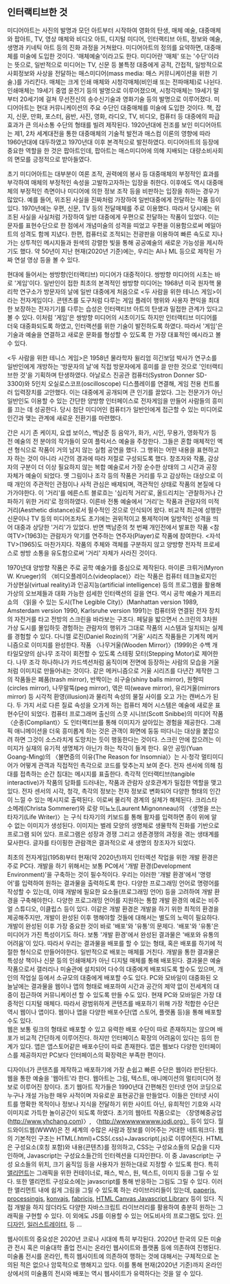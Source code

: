 <h2>인터랙티브한 것</h2>
미디어아트는 사진의 발명과 모던 아트부터 시작하여 영화의 탄생, 매체 예술, 대중매체와 팝아트, TV, 영상 매체와 비디오 아트, 디지털 미디어, 인터랙티브 아트, 정보와 예술, 생명과 키네틱 아트 등의 진화 과정을 거쳐왔다.  
미디어아트의 정의를 요약하면, 대중매체를 미술에 도입한 것이다. '매체예술'이라고도 한다. 
미디어란 '매체' 또는 '수단'이라는 뜻으로, 일반적으로 미디어는 TV, 신문 등 불특정 대중에게 공적, 간접적, 일방적으로 사회정보와 사상을 전달하는 매스미디어(mass media: 매스 커뮤니케이션을 위한 기술.)를 가리킨다. 
매체는 크게 인쇄 매체와 시청각매체(비인쇄 또는 전파매체)로 나뉜다. 
인쇄매체는 19세기 중엽 윤전기 등의 발명으로 이루어졌으며, 
시청각매체는 19세기 말부터 20세기에 걸쳐 무선전신의 송수신기술과 영화기술 등의 발명으로 이루어졌다. 
미디어아트는 현대 커뮤니케이션의 주요 수단인 대중매체를 미술에 도입한 것이다. 
책, 잡지, 신문, 만화, 포스터, 음반, 사진, 영화, 라디오, TV, 비디오, 컴퓨터 등 대중에의 파급효과가 큰 의사소통 수단의 형태를 빌려 제작된다. 
1920년대에 전조를 보인 미디어아트는 제1, 2차 세계대전을 통한 대중매체의 기술적 발전과 매스컴 이론의 영향에 따라 1960년대에 대두하였고 1970년대 이후 본격적으로 발전하였다. 
미디어아트의 등장에 중요한 역할을 한 것은 팝아트인데, 팝아트는 매스미디어에 의해 지배되는 대량소비사회의 면모를 긍정적으로 받아들였다. 

초기 미디어아트는 대부분이 여론 조작, 권력에의 봉사 등 대중매체의 부정적인 효과를 부각하여 매체의 부정적인 속성을 고발하고자하는 입장을 취한다. 
이후에도 역시 대중매체의 부정적인 측면이나 미디어에 의한 정보 조작 등을 비판하는 입장을 취하는 경우가 많았다. 
예를 들어, 위조된 사실을 진짜처럼 가장하여 일반대중에게 전달하는 작품 등이 있다. 
1970년에는 우편, 신문, TV 등의 전달매체를 주로 이용했다. 따라서 당시에는 위조된 사실을 사실처럼 가장하여 일반 대중에게 우편으로 전달하는 작품이 있었다. 
이는 문자를 표현수단으로 한 점에서 개념미술의 성격을 띠었고 우편을 이용함으로써 메일아트의 성격도 함께 지녔다. 
한편, 컴퓨터로 조적되는 전광판을 이용하여 빠른 속도로 지나가는 상투적인 메시지들과 원색의 강렬한 빛을 통해 공공예술의 새로운 가능성을 제시하기도 했다. 
약 50년이 지난 현재(2020년 기준)에는, 우리는 AI나 ML 등으로 제작된 가짜 연설 영상 등을 볼 수 있다. 

현대에 들어서는 쌍방향(인터랙티브) 미디어가 대중적이다. 쌍방향 미디어의 시초는 바로 '게임'이다. 
일반인이 접한 최초의 본격적인 쌍방향 미디어는 1968년 미국 원자핵 물리학 연구소가 방문자의 날에 일반 대중에게 처음으로 <두 사람을 위한 테니스 게임>이라는 전자게임이다. 
콘텐츠를 도구처럼 다루는 게임 플레이 행위와 사용자 편익을 최대한 보장하는 전자기기를 다루는 습성은 인터랙티브 아트의 탄생과 밀접한 관계가 있다고 볼 수 있다. 
이처럼 '게임'은 쌍방향 미디어의 시초이기도 하지만 인터랙티브 미디어를 더욱 대중화되도록 하였고, 인터랙션를 위한 기술이 발전하도록 하였다. 따라서 '게임'은 기술과 예술을 연결하고 새로운 문화를 형성할 수 있도록 한 가장 대표적인 예시라고 볼 수 있다. 

<두 사람을 위한 테니스 게임>은 1958년 물라학자 윌리엄 히긴보덤 박사가 연구소를 일반인에게 개방하는 '방문자의 날'에 직접 방문자에게 흥미를 끌 만한 것으로 '인터랙티브한 것'을 기획하며 탄생하였다. 
아날로스 진공관 컴퓨터(Systron Donner SD-3300)와 5인치 오실로스코프(oscilloscope) 디스플레이를 연결해, 게임 전용 컨트롤러 입력장치를 고안했다. 
이는 대중에게 공개되며 큰 인기를 끌었다. 
그는 전문가가 아닌 일반인도 이용할 수 있는 간단한 양방향 인터페이스로 전자게임을 만들어 사람들의 흥미를 끄는 데 성공한다. 
당시 첨단 미디어인 컴퓨터가 일반인에게 접근할 수 있는 미디어로 인간과 맺는 관계에 새로운 전환기를 마련했다. 

간은 시기 존 케이지, 요셉 보이스, 백남준 등 음악가, 화가, 시인, 무용가, 영화작가 등 전 예술의 전 분야의 작가들이 모여 플럭서스 예술을 주창한다. 
그들은 혼합 매체적인 액션 형식으로 작품이 거의 남지 않는 실험 공연을 했다. 
그 행위는 어떤 내용을 표현하고자 하는 것이 아니라 시간의 경과에 따라 저절로 구성되도록 했다. 
창조자와 작품, 감상자의 구분이 더 이상 필요하지 않는 복합 예술로서 가장 순수한 상태의 그 시간과 공장 자체가 예술이 되었다. 
옛 그림이나 조각 등의 작품은 거리를 두고 감상하는 대상으로 이때 개인의 주관적인 관점이나 사적 관심은 배제되며, 객관적인 상태로 작품의 본질에 다가가야한다. 
이 '거리'를 에른스트 블로흐는 '심리적 거리'로, 올드리치는 '관찰하거나 간파하기 위한 거리'로 정의하였다. 
이른바 전통 예술에서 '거리'는 작품과 관람자의 미적 거리(Aesthetic distance)로서 필수적인 것으로 인식되어 왔다. 
비교적 최근에 성행한 신문이나 TV 등의 미디어조차도 초기에는 권위적이고 통제적이며 일방적인 성격을 띄어 대중과 상당한 '거리'가 있었다. 
반면 백남준의 첫 번째 개인전에서 발표한 작품 <참여TV>(1963)는 관람자가 악기를 연주하는 연주자(Player)로 작품에 참여한다. 
<자석TV>(1965)도 마찬가지다. 작품의 주체와 객체를 구분하지 않고 양방향 전자적 프로세스로 쌍방 소통을 유도함으로써 '거리' 자체가 사라진 것이다. 

1970년대 양방향 작품은 주로 공학 예술가를 중심으로 제작된다. 
마이론 크뤼거(Myron W. Krueger)의 〈비디오플레이스(videoplace)〉라는 작품은 컴퓨터 테크놀로지인 가상현실(virtual reality)과 인공지능(artificial intelligence) 등의 프로그램을 활용해 가상의 오브제들과 대화 가능한 섬세한 인터랙션의 길을 연다.
역시 공학 예술가 제프리 쇼의 〈읽을 수 있는 도시(The Legible City)〉(Manhattan version 1989, Amsterdam version 1990, Karlsruhe version 1991)는 컴퓨터와 연결된 전자 장치의 자전거를 타고 전방의 스크린을 바라보는 구조다. 페달을 밟으면서 스크린의 3차원 가상 도시를 몰입하듯 경험하는 관람자의 행위가 그대로 작품의 시스템과 일치되는 실제를 경험할 수 있다.
다니엘 로진(Daniel Rozin)의 '거울' 시리즈 작품들은 기계적 메커니즘으로 이미지를 완성한다. 
작품 〈나무거울(Wooden Mirror)〉(1999)은 수백 개 타일모양의 삼나무 조각이 회전할 수 있도록 스테핑 모터(Stepping Motor)로 제어한다. 
나무 조각 하나하나가 카드섹션처럼 움직이며 전면에 등장하는 사람의 모습을 거울처럼 이미지로 만들어내는 것이다.
같은 메커니즘으로 거울 시리즈를 다년간 제작한 그의 작품들은 
폐품(trash mirror), 반짝이는 쇠구슬(shiny balls mirror), 원형띠(circles mirror), 나무말뚝(peg mirror), 엮은 띠(weave mirror), 유리거울(mirrors mirror) 등 
시각적 환영(illusion)과 물리적 속성의 물질 사이를 오고 가는 캔버스가 된다. 
두 가지 서로 다른 질료 속성을 오가게 하는 컴퓨터 제어 시스템은 예술에 새로운 표현수단이 되었다.
컴퓨터 프로그래머 출신의 스콧 시니브(Scott Snibbe)의 미디어 작품 〈순종(Compliant)〉도 인터랙티브를 통해 이미지가 살아있는 경험을 제공한다. 
그래픽 애니메이션을 더욱 흥미롭게 하는 것은 관객이 화면에 둥둥 떠다니는 대상을 붙잡으려 하면 그것이 소스라치게 도망치는 듯이 행동한다는 것이다. 
스크린 안에 잡으려는 이미지가 실재의 유기적 생명체가 아닌가 하는 착각이 들게 한다.
유안 공밍(Yuan Goang-Ming)의 〈불면증의 이유(The Reason for Insomnia)〉는 시·청각 멀티미디어가 어떻게 관객과 직접적인 촉각으로 코드를 맞추는지 보여 준다. 
전자 센서에 의해 침대를 접촉하는 순간 침대는 메시지를 표출한다. 
촉각적 인터랙티브(tangible interactive)가 작품의 담화를 드러내는, 작품과 관람자 상호관계가 밀접한 역할을 맺고 있다. 
전자 센서의 시각, 청각, 촉각의 정보는 전자 정보로 변화되어 다양한 형태의 인간이 느낄 수 있는 메시지로 출력된다. 
이로써 물리적 경계의 실체가 해체된다.
크리스타 소메레(Christa Sommerer)와 로랑 미뇨노(Laurent Mignonneau)의 〈생명을 쓰는 타자기(Life Writer)〉는 구식 타자기의 키보드를 통해 활자를 입력하면 종이 위에 알 수 없는 이미지가 생성된다. 
이미지는 벌레 모양의 생명체로 생물학적 진화를 기반으로 프로그램 되어 있다. 프로그램은 성장과 경쟁 그리고 생존경쟁의 과정을 겪는 생태계를 묘사한다. 
글자를 타이핑한 관람객은 결과적으로 새 생명의 창조자가 되었다.


최초의 전자게임(1958)부터 현재(약 2020년)까지 인터렉션 작업을 위한 개발 환경은 주로 PC다. 
개발을 하기 위해서는 보통 PC에서 '개발 환경(Development Environment)'을 구축하는 것이 필수적이다. 
우리는 이러한 '개발 환경'에서 '명령어'를 입력하여 원하는 결과물을 출력하도록 한다. 
다양한 프로그래밍 언어로 명령어를 작성할 수 있는데, 이때 개발에 필요한 요소들(프로그래밍 언어) 등을 고려하여 개발 환경을 구축해야한다. 
다양한 프로그래밍 언어를 지원하는 통합 개발 환경의 예로는 비주얼 스튜디오, 이클립스 등이 있다. 
이같은 개발 환경은 개발을 하기 위한 최적의 환경을 제공해주지만, 개발이 완성된 이후 행해야할 것들에 대해서는 별도의 노력이 필요하다. 
개발이 완성된 이후 가장 중요한 것이 바로 '배포'와 '유통'의 문제다. '배포'와 '유통'은 미디어가 가진 특성이기도 하다. 
보통 '개발 환경'에서 완성된 결과물은 '배포와 유통의 어려움'이 있다. 
따라서 우리는 결과물을 배포를 할 수 있는 형태, 혹은 배포를 하기에 적절한 형식으로 만들어야한다. 
일반적으로 배포는 매체를 거친다. 개발을 통한 결과물은 특성상 책이나 신문 등의 인쇄매체가 아닌 디지털 매체를 통해 배포된다. 
결과물은 예술 작품으로서 갤러리나 미술관에 설치되어 다수의 대중에게 배포되도록 할수도 있으며, 개인의 작업실 등에서 소규모의 대중에게 배포할 수도 있다. 
PC와 모바일이 대중화된 오늘날에는 결과물을 웹이나 앱의 형태로 배포하여 시간과 공간의 제약 없이 전세계의 대중이 접근하여 커뮤니케이션 할 수 있도록 만들 수도 있다. 
현재 PC와 모바일은 가장 대중적인 디지털 매체다. 따라서 광범위하게 콘텐츠를 배포하기 위해 가장 적합한 수단은 역시 웹이나 앱이다. 
웹이나 앱을 다양한 배포수단(앱 스토어, 플랫폼 등)을 통해 배포할 수도 있다.  
웹은 보통 링크의 형태로 배포할 수 있고 유력한 배포 수단이 따로 존재하지는 않으며 배포가 비교적 간단하게 이루어진다. 하지만 인터페이스 확장의 어려움이 있다는 등의 한계가 있다. 
앱은 앱스토어같은 배포수단이 따로 존재한다. 앱은 웹보다 다양한 인터페이스를 제공하지만 PC보다 인터페이스의 확장력은 부족한 편이다. 

디자이너가 콘텐츠를 제작하고 배포하기에 가장 손쉽고 빠른 수단은 웹이라 판단된다. 
웹을 통한 예술을 '웹아트'라 한다. 웹아트는 그림, 텍스트, 애니메이션의 멀티미디어 정보로 이루어진 창이다. 
초기 웹아트 작가들은 1990년대 간편해진 인터넷 언어 코딩으로 누구나 개설 가능한 매우 사적이며 자유로운 표현공간을 만들었다. 
이들은 인터넷 사이트를 명확한 목적이나 정보나 지식을 전달하기 위한 사이트 아닌, 유희적인 기호와 시각 이미지로 가득한 놀이공간이 되도록 하였다. 
초기의 웹아트 작품으로는 〈장영혜중공업(http://www.yhchang.com)〉, 〈http://wwwwwwwww.jodi.org〉 등이 있다. 
월드와이드웹(WWW)은 전 세계의 수많은 사람과 정보를 이어주는 거대한 네트워크다. 
웹의 기본적인 구조는 HTML(.html)+CSS(.css)+Javascript(.js)로 이루어진다. 
HTML은 구성요소(호칭 포함)와 내용(콘텐츠)를 정의하고, CSS는 구성요소들의 모습을 디자인하며, Javascript는 구성요소들간의 인터렉션을 디자인한다. 
이 중 Javascript는 구성 요소들의 위치, 크기 움직임 등을 사용자가 원하는대로 지정할 수 있도록 한다. 
특히 <a href="https://www.w3schools.com/html/html5_canvas.asp"><canvas> 앨리먼트</a>는 그래픽을 위한 컨테이너로, 패스, 박스, 원, 텍스트, 이미지 등을 그릴 수 있다. 
또한 <canvas> 앨리먼트 구성요소에는 javascript를 통해 반응하는 그림도 그릴 수 있다. 
이러한 <canvas> 앨리먼트 내에 쉽게 그림을 그릴 수 있도록 하는 라이브러리들이 있는데, 
<a href="https://www.w3schools.com/html/html5_canvas.asp">paperjs</a>, 
<a href="https://github.com/processing-js/processing-js">processingjs</a>, 
<a href="https://www.w3schools.com/html/html5_canvas.asp">konvajs</a>, 
<a href="http://fabricjs.com/">fabricjs</a>, 
<a href="http://html-canvas-lib.sourceforge.net/#about">HTML Canvas Javascript Library</a> 
등이 있다. 
직접 개발을 하지 않더라도 다양한 자바스크립트 라이브러리를 활용하여 충분히 원하는 그래픽을 구현할 수 있다. 
이 외에도 JS를 이용할 수 있는 어도비사의 프로그램도 있다. 
<a href="http://basiljs.ch/gallery/geometrie-1/">인디자인</a>,
<a href="https://scriptographer.org/gallery/">일러스트레이터</a>,
등 ... 

웹사이트의 중요성은 2020년 코로나 시대에 특히 부각된다. 
2020년 한국의 모든 미술관 전시 혹은 미술대학 졸업 전시는 온라인 웹사이트와 플랫폼 등에 의존하여 진행된다. 
미술품 전시를 온라인, 특히 웹사이트에 의존하여 행하는 것에 대해서는 구체적으로 논의된 적은 없으나 암묵적으로 행해지고 있다. 
이를 통해 현재(2020년 기준)까지 온라인 상에서의 미술품의 전시와 배포는 역시 웹사이트가 유력하다는 것을 알 수 있다. 
